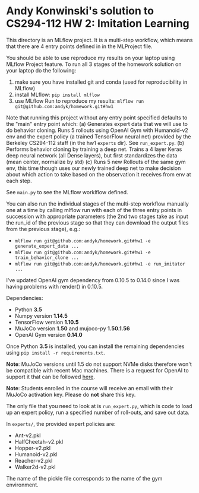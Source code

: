 # Andy Konwinski's solution to CS294-112 HW 2: Imitation Learning

This directory is an MLflow project. It is a multi-step workflow, which
means that there are 4 entry points defined in in the MLProject file.

You should be able to use reproduce my results on your laptop using
MLflow Project feature. To run all 3 stages of the homework solution
on your laptop do the following:

1) make sure you have installed git and conda (used for reproducibility in MLflow)
2) install MLflow: `pip install mlflow`
3) use MLflow Run to reproduce my results: `mlflow run git@github.com:andyk/homework.git#hw1`

Note that running this project without any entry point specified defaults to the
"main" entry point which:
    (a) Generates expert data that we will use to do behavior cloning.
        Runs 5 rollouts using OpenAI Gym with Humanoid-v2 env and the expert
        policy (a trained TensorFlow neural net) provided by the Berkeley CS294-112 
        staff (in the hw1 `experts` dir). See `run_expert.py`.
    (b) Performs behavior cloning by training a deep net.
        Trains a 4 layer Keras deep neural network (all Dense layers), but
        first standardizes the data (mean center, normalize by std)
    (c) Runs 5 new Rollouts of the same gym env, this time though uses our
        newly trained deep net to make decision about which action to take
        based on the observation it receives from env at each step.

See `main.py` to see the MLflow worklflow defined.

You can also run the individual stages of the multi-step workflow manually one
at a time by calling mlflow run with each of the three entry points in succession
with appropriate parameters (the 2nd two stages take as input the run_id of the
previous stage so that they can download the output files from the previous
stage), e.g.:
* `mlflow run git@github.com:andyk/homework.git#hw1 -e generate_expert_data ...`
* `mlflow run git@github.com:andyk/homework.git#hw1 -e train_behavior_clone ...`
* `mlflow run git@github.com:andyk/homework.git#hw1 -e run_imitator ...`


I've updated OpenAI gym dependency from 0.10.5 to 0.14.0 since I was
having problems with render() in 0.10.5.

Dependencies:
 * Python **3.5**
 * Numpy version **1.14.5**
 * TensorFlow version **1.10.5**
 * MuJoCo version **1.50** and mujoco-py **1.50.1.56**
 * OpenAI Gym version **0.14.0**

Once Python **3.5** is installed, you can install the remaining dependencies using `pip install -r requirements.txt`.

**Note**: MuJoCo versions until 1.5 do not support NVMe disks therefore won't be compatible with recent Mac machines.
There is a request for OpenAI to support it that can be followed [here](https://github.com/openai/gym/issues/638).

**Note**: Students enrolled in the course will receive an email with their MuJoCo activation key. Please do **not** share this key.

The only file that you need to look at is `run_expert.py`, which is code to load up an expert policy, run a specified number of roll-outs, and save out data.

In `experts/`, the provided expert policies are:
* Ant-v2.pkl
* HalfCheetah-v2.pkl
* Hopper-v2.pkl
* Humanoid-v2.pkl
* Reacher-v2.pkl
* Walker2d-v2.pkl

The name of the pickle file corresponds to the name of the gym environment.
